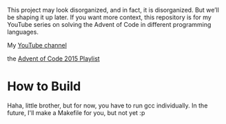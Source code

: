 This project may look disorganized, and in fact, it is disorganized. But we’ll be shaping it up later. If you want more context, this repository is for my YouTube series on solving the Advent of Code in different programming languages.

My [YouTube channel](https://www.youtube.com/@jvivas-code)

the [Advent of Code 2015 Playlist](https://www.youtube.com/playlist?list=PLLkeQ2g_xcvVe7TDZxytR1Y5SmLstD3LE)

# How to Build

Haha, little brother, but for now, you have to run gcc individually. In the future, I'll make a Makefile for you, but not yet :p
